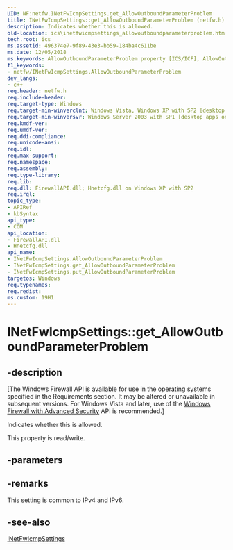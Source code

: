 ```yaml
---
UID: NF:netfw.INetFwIcmpSettings.get_AllowOutboundParameterProblem
title: INetFwIcmpSettings::get_AllowOutboundParameterProblem (netfw.h)
description: Indicates whether this is allowed.
old-location: ics\inetfwicmpsettings_allowoutboundparameterproblem.htm
tech.root: ics
ms.assetid: 496374e7-9f89-43e3-bb59-184ba4c611be
ms.date: 12/05/2018
ms.keywords: AllowOutboundParameterProblem property [ICS/ICF], AllowOutboundParameterProblem property [ICS/ICF],INetFwIcmpSettings interface, INetFwIcmpSettings interface [ICS/ICF],AllowOutboundParameterProblem property, INetFwIcmpSettings.AllowOutboundParameterProblem, INetFwIcmpSettings.get_AllowOutboundParameterProblem, INetFwIcmpSettings::AllowOutboundParameterProblem, INetFwIcmpSettings::get_AllowOutboundParameterProblem, INetFwIcmpSettings::put_AllowOutboundParameterProblem, get_AllowOutboundParameterProblem, ics.inetfwicmpsettings_allowoutboundparameterproblem, netfw/INetFwIcmpSettings::AllowOutboundParameterProblem, netfw/INetFwIcmpSettings::get_AllowOutboundParameterProblem, netfw/INetFwIcmpSettings::put_AllowOutboundParameterProblem
f1_keywords:
- netfw/INetFwIcmpSettings.AllowOutboundParameterProblem
dev_langs:
- c++
req.header: netfw.h
req.include-header: 
req.target-type: Windows
req.target-min-winverclnt: Windows Vista, Windows XP with SP2 [desktop apps only]
req.target-min-winversvr: Windows Server 2003 with SP1 [desktop apps only]
req.kmdf-ver: 
req.umdf-ver: 
req.ddi-compliance: 
req.unicode-ansi: 
req.idl: 
req.max-support: 
req.namespace: 
req.assembly: 
req.type-library: 
req.lib: 
req.dll: FirewallAPI.dll; Hnetcfg.dll on Windows XP with SP2
req.irql: 
topic_type:
- APIRef
- kbSyntax
api_type:
- COM
api_location:
- FirewallAPI.dll
- Hnetcfg.dll
api_name:
- INetFwIcmpSettings.AllowOutboundParameterProblem
- INetFwIcmpSettings.get_AllowOutboundParameterProblem
- INetFwIcmpSettings.put_AllowOutboundParameterProblem
targetos: Windows
req.typenames: 
req.redist: 
ms.custom: 19H1
---
```


# INetFwIcmpSettings::get_AllowOutboundParameterProblem


## -description


<p class="CCE_Message">[The Windows Firewall API is available for use in the operating systems specified in the Requirements section. It may be altered or unavailable in subsequent versions. For Windows Vista and later, use of the <a href="https://docs.microsoft.com/previous-versions/windows/desktop/ics/windows-firewall-advanced-security-start-page">Windows Firewall with Advanced Security</a> API is recommended.]

Indicates whether this is allowed.

This property is read/write.


## -parameters


## -remarks



This setting is common to IPv4 and IPv6.




## -see-also




<a href="https://docs.microsoft.com/previous-versions/windows/desktop/api/netfw/nn-netfw-inetfwicmpsettings">INetFwIcmpSettings</a>
 

 

